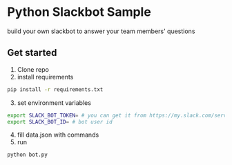 # Python Slackbot Sample
build your own slackbot to answer your team members' questions

## Get started
1. Clone repo
2. install requirements
```sh
pip install -r requirements.txt
```
3. set environment variables
```sh
export SLACK_BOT_TOKEN= # you can get it from https://my.slack.com/services/new/bot
export SLACK_BOT_ID= # bot user id
```
4. fill data.json with commands
5. run
```sh
python bot.py
```
